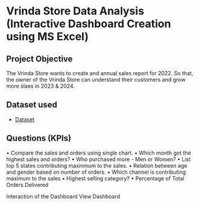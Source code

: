 # Vrinda Store Data Analysis (Interactive Dashboard Creation using MS Excel)

## Project Objective 

The Vrinda Store wants to create and annual sales report for 2022. So that, the owner of the Vrinda Store can understand their customers and grow more slaes in 2023 & 2024.

## Dataset used 

- <a href = "https://github.com/Dev-1704/Excel-Data-Analysis-Project-01-/blob/main/Vrinda%20Store%20Data%20Analysis.xlsx" > Dataset </a>

## Questions (KPIs)
• Compare the sales and orders using single chart.
• Which month got the highest sales and orders?
• Who purchased more - Men or Women?
• List top 5 states contributing maxinmum to the sales.
• Relation between age and gender based on number of orders.
• Which channel is contributing maximum to the sales 
• Highest selling category?
• Percentage of Total Orders Delivered

Interaction of the Dashboard <a heref = "https://github.com/Dev-1704/Excel-Data-Analysis-Project 01-/blob/main/Sales%20Report%20Image.png"> View Dashboard </a>
